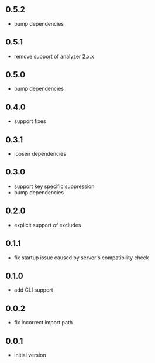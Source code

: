 ## 0.5.2

- bump dependencies

## 0.5.1

- remove support of analyzer 2.x.x

## 0.5.0

- bump dependencies

## 0.4.0

- support fixes

## 0.3.1

- loosen dependencies

## 0.3.0

- support key specific suppression
- bump dependencies

## 0.2.0

- explicit support of excludes

## 0.1.1

- fix startup issue caused by server's compatibility check

## 0.1.0

- add CLI support

## 0.0.2

- fix incorrect import path

## 0.0.1

- initial version
